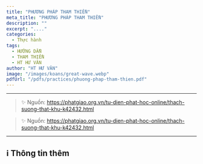 ```yaml
---
title: "PHƯƠNG PHÁP THAM THIỀN"
meta_title: "PHƯƠNG PHÁP THAM THIỀN"
description: ""
excerpt: "...."
categories:
  - Thực hành
tags:
  - HƯỚNG DẪN
  - THAM THIỀN
  - HT HƯ VÂN
author: "HT HƯ VÂN"
image: "/images/koans/great-wave.webp"
pdfUrl: "/pdfs/practices/phuong-phap-tham-thien.pdf"
---
```


<hr class="blog-rule" />

> ✨ Nguồn: https://phatgiao.org.vn/tu-dien-phat-hoc-online/thach-suong-that-khu-k42432.html

> ✨ Nguồn: https://phatgiao.org.vn/tu-dien-phat-hoc-online/thach-suong-that-khu-k42432.html

<hr class="blog-rule" />

## ℹ️ Thông tin thêm

[^1]: ⭐️ <a href="https://phatgiao.org.vn/tu-dien-phat-hoc-online/thach-suong-khanh-chu-k5301.html" target="_blank">🔗 TS THẠCH SƯƠNG KHÁNH CHƯ</a>
